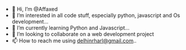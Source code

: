- 👋 Hi, I’m @Affaxed 
- 👀 I’m interested in all code stuff, especially python, javascript and Os development...
- 🌱 I’m currently learning  Python and Javascript...
- 💞️ I’m looking to collaborate on a web development project 
- 📫 How to reach me using delhinrharl@gmail.com..

<!---
DelhinRharl/DelhinRharl is a ✨ special ✨ repository because its `README.md` (this file) appears on your GitHub profile.
You can click the Preview link to take a look at your changes.
--->
